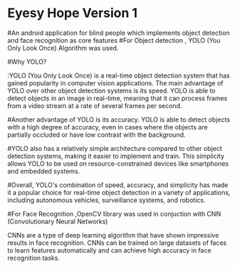 # Eyesy Hope Version 1
#An android application for blind people which implements object detection and face recognition as core features
#For Object detection , YOLO (You Only Look Once) Algorithm was used.

#Why YOLO?

:YOLO (You Only Look Once) is a real-time object detection system that has gained popularity in computer vision applications. The main advantage of YOLO over other object detection systems is its speed. YOLO is able to detect objects in an image in real-time, meaning that it can process frames from a video stream at a rate of several frames per second.

#Another advantage of YOLO is its accuracy. YOLO is able to detect objects with a high degree of accuracy, even in cases where the objects are partially occluded or have low contrast with the background.

#YOLO also has a relatively simple architecture compared to other object detection systems, making it easier to implement and train. This simplicity allows YOLO to be used on resource-constrained devices like smartphones and embedded systems.

#Overall, YOLO's combination of speed, accuracy, and simplicity has made it a popular choice for real-time object detection in a variety of applications, including autonomous vehicles, surveillance systems, and robotics.

#For Face Recognition ,OpenCV library was used in conjuction with CNN (Convolutionary Neural Networks) 

CNNs are a type of deep learning algorithm that have shown impressive results in face recognition. CNNs can be trained on large datasets of faces to learn features automatically and can achieve high accuracy in face recognition tasks.


